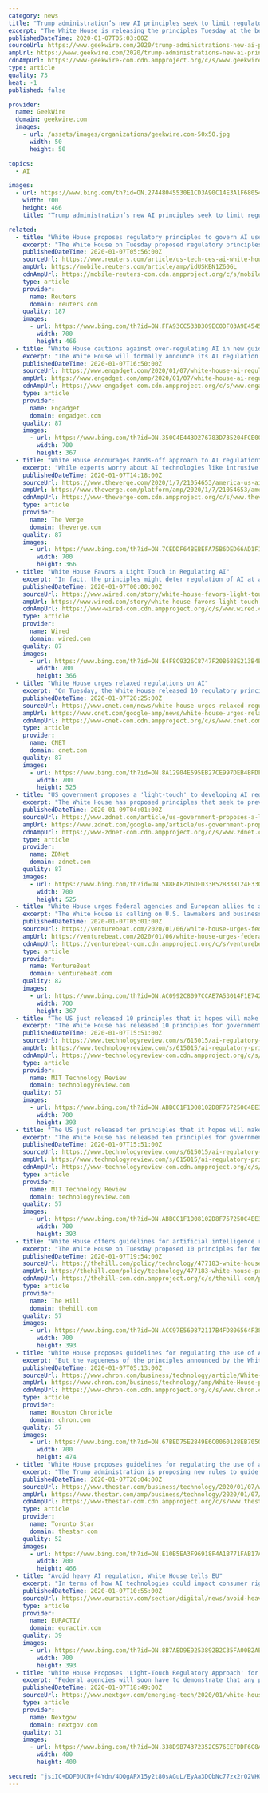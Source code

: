 ```yaml
---
category: news
title: "Trump administration’s new AI principles seek to limit regulatory ‘overreach’ to promote innovation"
excerpt: "The White House is releasing the principles Tuesday at the behest of President Donald Trump, under the American AI Initiative. Future regulations on artificial intelligence could have an outsized impact on Amazon and Microsoft, two of the largest developers of AI technologies. Microsoft President Brad Smith has called for regulations to create ..."
publishedDateTime: 2020-01-07T05:03:00Z
sourceUrl: https://www.geekwire.com/2020/trump-administrations-new-ai-principles-seek-limit-regulatory-overreach-promote-innovation/
ampUrl: https://www.geekwire.com/2020/trump-administrations-new-ai-principles-seek-limit-regulatory-overreach-promote-innovation/amp/
cdnAmpUrl: https://www-geekwire-com.cdn.ampproject.org/c/s/www.geekwire.com/2020/trump-administrations-new-ai-principles-seek-limit-regulatory-overreach-promote-innovation/amp/
type: article
quality: 73
heat: -1
published: false

provider:
  name: GeekWire
  domain: geekwire.com
  images:
    - url: /assets/images/organizations/geekwire.com-50x50.jpg
      width: 50
      height: 50

topics:
  - AI

images:
  - url: https://www.bing.com/th?id=ON.27448045530E1CD3A90C14E3A1F68054
    width: 700
    height: 466
    title: "Trump administration’s new AI principles seek to limit regulatory ‘overreach’ to promote innovation"

related:
  - title: "White House proposes regulatory principles to govern AI use"
    excerpt: "The White House on Tuesday proposed regulatory principles to govern the development and use of artificial intelligence (AI) aimed at limiting authorities’ “overreach”, and said it wants European officials to likewise avoid aggressive approaches."
    publishedDateTime: 2020-01-07T05:56:00Z
    sourceUrl: https://www.reuters.com/article/us-tech-ces-ai-white-house-idUSKBN1Z60GL
    ampUrl: https://mobile.reuters.com/article/amp/idUSKBN1Z60GL
    cdnAmpUrl: https://mobile-reuters-com.cdn.ampproject.org/c/s/mobile.reuters.com/article/amp/idUSKBN1Z60GL
    type: article
    provider:
      name: Reuters
      domain: reuters.com
    quality: 187
    images:
      - url: https://www.bing.com/th?id=ON.FFA93CC533D309EC0DF03A9E4545BB07
        width: 700
        height: 466
  - title: "White House cautions against over-regulating AI in new guidelines"
    excerpt: "The White House will formally announce its AI regulation guidelines at CES Wednesday. Today, the White House proposed 10 principles for federal agencies to consider when regulating artificial intelligence, Reuters reports. The guidelines stress limiting regulatory \"overreach\" and encourage Europe and other allies to \"avoid heavy handed ..."
    publishedDateTime: 2020-01-07T16:50:00Z
    sourceUrl: https://www.engadget.com/2020/01/07/white-house-ai-regulation-guidelines/
    ampUrl: https://www.engadget.com/amp/2020/01/07/white-house-ai-regulation-guidelines/
    cdnAmpUrl: https://www-engadget-com.cdn.ampproject.org/c/s/www.engadget.com/amp/2020/01/07/white-house-ai-regulation-guidelines/
    type: article
    provider:
      name: Engadget
      domain: engadget.com
    quality: 87
    images:
      - url: https://www.bing.com/th?id=ON.350C4E443D276783D735204FCE009132
        width: 700
        height: 367
  - title: "White House encourages hands-off approach to AI regulation"
    excerpt: "While experts worry about AI technologies like intrusive surveillance and autonomous weaponry, the US government is advocating a hands-off approach to AI’s regulation. The White House today unveiled 10 principles that federal agencies should consider when devising laws and rules for the use of artificial intelligence in the private sector ..."
    publishedDateTime: 2020-01-07T14:18:00Z
    sourceUrl: https://www.theverge.com/2020/1/7/21054653/america-us-ai-regulation-principles-federal-agencies-ostp-principles
    ampUrl: https://www.theverge.com/platform/amp/2020/1/7/21054653/america-us-ai-regulation-principles-federal-agencies-ostp-principles
    cdnAmpUrl: https://www-theverge-com.cdn.ampproject.org/c/s/www.theverge.com/platform/amp/2020/1/7/21054653/america-us-ai-regulation-principles-federal-agencies-ostp-principles
    type: article
    provider:
      name: The Verge
      domain: theverge.com
    quality: 87
    images:
      - url: https://www.bing.com/th?id=ON.7CEDDF64BEBEFA75B6DED66AD1F13061
        width: 700
        height: 366
  - title: "White House Favors a Light Touch in Regulating AI"
    excerpt: "In fact, the principles might deter regulation of AI at a time when many think it is increasingly needed. Michael Kratsios, chief technology officer of the United States, is set to announce the principles on Wednesday at CES in Las Vegas. They arrive at a ..."
    publishedDateTime: 2020-01-07T00:00:00Z
    sourceUrl: https://www.wired.com/story/white-house-favors-light-touch-regulating-ai/
    ampUrl: https://www.wired.com/story/white-house-favors-light-touch-regulating-ai/amp
    cdnAmpUrl: https://www-wired-com.cdn.ampproject.org/c/s/www.wired.com/story/white-house-favors-light-touch-regulating-ai/amp
    type: article
    provider:
      name: Wired
      domain: wired.com
    quality: 87
    images:
      - url: https://www.bing.com/th?id=ON.E4F8C9326C8747F20B688E213B4E9E7F
        width: 700
        height: 366
  - title: "White House urges relaxed regulations on AI"
    excerpt: "On Tuesday, the White House released 10 regulatory principles that aim to govern the development and use of AI technologies in the private sector. The White House directed federal regulators to consider \"fairness, non-discrimination, openness, transparency, safety, and security\" when weighing regulatory action related to AI, and to consider ..."
    publishedDateTime: 2020-01-07T20:25:00Z
    sourceUrl: https://www.cnet.com/news/white-house-urges-relaxed-regulations-on-ai/
    ampUrl: https://www.cnet.com/google-amp/news/white-house-urges-relaxed-regulations-on-ai/
    cdnAmpUrl: https://www-cnet-com.cdn.ampproject.org/c/s/www.cnet.com/google-amp/news/white-house-urges-relaxed-regulations-on-ai/
    type: article
    provider:
      name: CNET
      domain: cnet.com
    quality: 87
    images:
      - url: https://www.bing.com/th?id=ON.8A12904E595EB27CE997DEB4BFDFD80C
        width: 700
        height: 525
  - title: "US government proposes a 'light-touch' to developing AI regulation"
    excerpt: "The White House has proposed principles that seek to prevent federal agencies from \"needlessly hamper[ing] artificial intelligence (AI) innovation and growth\". In a draft memorandum [PDF] released on Tuesday, the government presented its vision for how AI regulation should be developed, saying that federal agencies should have a \"light-touch ..."
    publishedDateTime: 2020-01-09T04:01:00Z
    sourceUrl: https://www.zdnet.com/article/us-government-proposes-a-light-touch-to-developing-ai-regulation/
    ampUrl: https://www.zdnet.com/google-amp/article/us-government-proposes-a-light-touch-to-developing-ai-regulation/
    cdnAmpUrl: https://www-zdnet-com.cdn.ampproject.org/c/s/www.zdnet.com/google-amp/article/us-government-proposes-a-light-touch-to-developing-ai-regulation/
    type: article
    provider:
      name: ZDNet
      domain: zdnet.com
    quality: 87
    images:
      - url: https://www.bing.com/th?id=ON.588EAF2D6DFD33B52B33B124E330B0A4
        width: 700
        height: 525
  - title: "White House urges federal agencies and European allies to avoid overregulation of AI"
    excerpt: "The White House is calling on U.S. lawmakers and businesses, as well as European nations and allies, to avoid overregulation of artificial intelligence. The announcement comes as part of AI regulatory principles introduced today by the Trump administration. “Europe and our allies should avoid heavy handed innovation-killing models ..."
    publishedDateTime: 2020-01-07T05:01:00Z
    sourceUrl: https://venturebeat.com/2020/01/06/white-house-urges-federal-agencies-and-european-allies-to-avoid-overregulation-of-ai/
    ampUrl: https://venturebeat.com/2020/01/06/white-house-urges-federal-agencies-and-european-allies-to-avoid-overregulation-of-ai/amp/
    cdnAmpUrl: https://venturebeat-com.cdn.ampproject.org/c/s/venturebeat.com/2020/01/06/white-house-urges-federal-agencies-and-european-allies-to-avoid-overregulation-of-ai/amp/
    type: article
    provider:
      name: VentureBeat
      domain: venturebeat.com
    quality: 82
    images:
      - url: https://www.bing.com/th?id=ON.AC0992C8097CCAE7A53014F1E742798D
        width: 700
        height: 367
  - title: "The US just released 10 principles that it hopes will make AI safer"
    excerpt: "The White House has released 10 principles for government agencies to adhere to when proposing new AI regulations for the private sector. The move is the latest development of the American AI Initiative, launched via executive order by President Trump early last year to create a national strategy for AI. It is also part of an ongoing effort to ..."
    publishedDateTime: 2020-01-07T15:51:00Z
    sourceUrl: https://www.technologyreview.com/s/615015/ai-regulatory-principles-us-white-house-american-ai-initiatve/
    ampUrl: https://www.technologyreview.com/s/615015/ai-regulatory-principles-us-white-house-american-ai-initiatve/amp/
    cdnAmpUrl: https://www-technologyreview-com.cdn.ampproject.org/c/s/www.technologyreview.com/s/615015/ai-regulatory-principles-us-white-house-american-ai-initiatve/amp/
    type: article
    provider:
      name: MIT Technology Review
      domain: technologyreview.com
    quality: 57
    images:
      - url: https://www.bing.com/th?id=ON.ABBCC1F1D08102D8F757250C4EE3A51C
        width: 700
        height: 393
  - title: "The US just released ten principles that it hopes will make AI safer"
    excerpt: "The White House has released ten principles for government agencies to adhere to when proposing new AI regulations for the private sector. The move is the latest development of the American AI Initiative, launched via executive order by President Trump early last year to create a national strategy for AI research and advancement. It is also ..."
    publishedDateTime: 2020-01-07T15:51:00Z
    sourceUrl: https://www.technologyreview.com/s/615015/ai-regulatory-principles-us-white-house-american-ai-initiatve/
    ampUrl: https://www.technologyreview.com/s/615015/ai-regulatory-principles-us-white-house-american-ai-initiatve/amp/
    cdnAmpUrl: https://www-technologyreview-com.cdn.ampproject.org/c/s/www.technologyreview.com/s/615015/ai-regulatory-principles-us-white-house-american-ai-initiatve/amp/
    type: article
    provider:
      name: MIT Technology Review
      domain: technologyreview.com
    quality: 57
    images:
      - url: https://www.bing.com/th?id=ON.ABBCC1F1D08102D8F757250C4EE3A51C
        width: 700
        height: 393
  - title: "White House offers guidelines for artificial intelligence regulations"
    excerpt: "The White House on Tuesday proposed 10 principles for federal agencies to consider when developing laws and regulations for the use of artificial intelligence in a variety of fields."
    publishedDateTime: 2020-01-07T19:54:00Z
    sourceUrl: https://thehill.com/policy/technology/477183-white-house-proposes-future-artificial-intelligence-regulations
    ampUrl: https://thehill.com/policy/technology/477183-white-house-proposes-future-artificial-intelligence-regulations?amp
    cdnAmpUrl: https://thehill-com.cdn.ampproject.org/c/s/thehill.com/policy/technology/477183-white-house-proposes-future-artificial-intelligence-regulations?amp
    type: article
    provider:
      name: The Hill
      domain: thehill.com
    quality: 57
    images:
      - url: https://www.bing.com/th?id=ON.ACC97E569872117B4FD806564F38E4BA
        width: 700
        height: 393
  - title: "White House proposes guidelines for regulating the use of AI"
    excerpt: "But the vagueness of the principles announced by the White House is unlikely to satisfy AI watchdogs who have warned of a lack of accountability as computer systems are deployed to take on human roles in high-risk social settings, such as mortgage lending or job recruitment. The White House said that in deciding regulatory action, U.S. agencies ..."
    publishedDateTime: 2020-01-07T05:13:00Z
    sourceUrl: https://www.chron.com/business/technology/article/White-House-proposes-guidelines-for-regulating-14954860.php
    ampUrl: https://www.chron.com/business/technology/amp/White-House-proposes-guidelines-for-regulating-14954860.php
    cdnAmpUrl: https://www-chron-com.cdn.ampproject.org/c/s/www.chron.com/business/technology/amp/White-House-proposes-guidelines-for-regulating-14954860.php
    type: article
    provider:
      name: Houston Chronicle
      domain: chron.com
    quality: 57
    images:
      - url: https://www.bing.com/th?id=ON.67BED75E2849E6C0060128EB70502258
        width: 700
        height: 474
  - title: "White House proposes guidelines for regulating the use of artificial intelligence"
    excerpt: "The Trump administration is proposing new rules to guide future federal regulation of artificial intelligence used in medicine, transportation and other industries. But the vagueness of the principles announced by the White House is unlikely to satisfy AI watchdogs who have warned of a lack of accountability as computer systems are deployed to ..."
    publishedDateTime: 2020-01-07T20:04:00Z
    sourceUrl: https://www.thestar.com/business/technology/2020/01/07/white-house-proposes-guidelines-for-regulating-the-use-of-artificial-intelligence.html
    ampUrl: https://www.thestar.com/amp/business/technology/2020/01/07/white-house-proposes-guidelines-for-regulating-the-use-of-artificial-intelligence.html
    cdnAmpUrl: https://www-thestar-com.cdn.ampproject.org/c/s/www.thestar.com/amp/business/technology/2020/01/07/white-house-proposes-guidelines-for-regulating-the-use-of-artificial-intelligence.html
    type: article
    provider:
      name: Toronto Star
      domain: thestar.com
    quality: 52
    images:
      - url: https://www.bing.com/th?id=ON.E10B5EA3F96918F4A1B771FAB17A7F24
        width: 700
        height: 466
  - title: "Avoid heavy AI regulation, White House tells EU"
    excerpt: "In terms of how AI technologies could impact consumer rights, Justice Commissioner Didier Reynders told his parliamentary hearing in October he would advocate for an ‘ethics-by-design’ approach, whereby products and services using AI take into account ethical guidelines at the earliest possible stage in their development. For her part ..."
    publishedDateTime: 2020-01-07T10:55:00Z
    sourceUrl: https://www.euractiv.com/section/digital/news/avoid-heavy-ai-regulation-white-house-tells-eu/
    type: article
    provider:
      name: EURACTIV
      domain: euractiv.com
    quality: 39
    images:
      - url: https://www.bing.com/th?id=ON.8B7AED9E9253892B2C35FA00B2AE394A
        width: 700
        height: 393
  - title: "White House Proposes 'Light-Touch Regulatory Approach' for Artificial Intelligence"
    excerpt: "Federal agencies will soon have to demonstrate that any proposed regulations for artificial intelligence technologies in the private sector abide by a new, “first-of-its-kind” series of 10 principles set forth by the Trump administration this week. “On its face, the guidance we describe provides agencies with a common sense, pro ..."
    publishedDateTime: 2020-01-07T18:49:00Z
    sourceUrl: https://www.nextgov.com/emerging-tech/2020/01/white-house-proposes-light-touch-regulatory-approach-artificial-intelligence/162276/
    type: article
    provider:
      name: Nextgov
      domain: nextgov.com
    quality: 31
    images:
      - url: https://www.bing.com/th?id=ON.338D9B74372352C576EEFDDF6C8A6C98
        width: 400
        height: 400

secured: "jsiIC+DOF0UCN+f4Ydn/4DQgAPX15y2t80sAGuL/EyAa3DObNc77zx2rO2VHGrKtu3lQXEDNMzfUVBasVucDF83lpwTrf0u1yoCDJK0zfnU3AC5SjGo1QlO53YxIIRYmFj437EYvD/V2l5yfU76dPzid0zwSKxStDkmN43sN+DWUe8SU2hbP9CDSz/55ODfaq6XykUm6zU1vA2Mp7pGjpFN5TF4nyBJqP8YceVE6FHEVuCWbMdAM75FecXMke+EVm5bpOW3fWQJK/hYDC8OS5A==;UZh5xaWwgD4bt6zTXE5VVg=="
---
```


